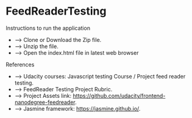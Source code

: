 # FeedReaderTesting
Instructions to run the application
 +	--> Clone or Download the Zip file.
 +  --> Unzip the file.
 +	--> Open the index.html file in latest web browser
 
References
 + -->  Udacity courses: Javascript testing Course / Project feed reader testing.
 + --> FeedReader Testing Project Rubric.
 + --> Project Assets link: https://github.com/udacity/frontend-nanodegree-feedreader.
 + --> Jasmine framework: https://jasmine.github.io/.
